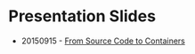 # Presentation Slides

* 20150915 - [From Source Code to Containers][1]

[1]: http://go-talks.appspot.com/github.com/gigablah/talks/20150915/from_source_code_to_containers.slide

